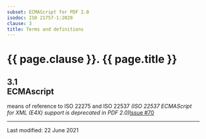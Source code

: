 ```yaml
---
subset: ECMAScript for PDF 2.0
isodoc: ISO 21757-1:2020
clause: 3
title: Terms and definitions
---
```

<link rel="stylesheet" href="../assets/isostyle.css">
<div class="isostyle">


<h1>{{ page.clause }}. {{ page.title }}</h1>

<h2 id="H3.1">3.1<br/>ECMAscript</h2>

<p>
means of reference to ISO 22275 and ISO 22537 <span class="new-text"><i>(ISO 22537 ECMAScript for XML (E4X) support is deprecated in PDF 2.0)</i><span class="new-tooltiptext"><a href="https://github.com/pdf-association/pdf-issues/issues/70" target="_blank">Issue #70</a></span></span>
</p>

</div>


<hr>
<p class="footnote">Last modified: 22 June 2021</p>
